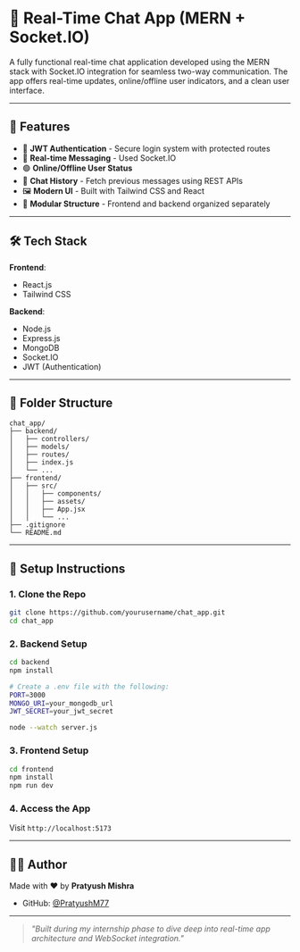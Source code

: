 # 🧩 Real-Time Chat App (MERN + Socket.IO)

A fully functional real-time chat application developed using the MERN stack with Socket.IO integration for seamless two-way communication. The app offers real-time updates, online/offline user indicators, and a clean user interface.

---


## 🚀 Features

* 🔐 **JWT Authentication** - Secure login system with protected routes
* 💬 **Real-time Messaging** - Used Socket.IO
* 🟢 **Online/Offline User Status**
* 📜 **Chat History** - Fetch previous messages using REST APIs
* 🖼️ **Modern UI** - Built with Tailwind CSS and React
* 🔧 **Modular Structure** - Frontend and backend organized separately

---

## 🛠️ Tech Stack

**Frontend**:

* React.js
* Tailwind CSS

**Backend**:

* Node.js
* Express.js
* MongoDB
* Socket.IO
* JWT (Authentication)

---

## 📁 Folder Structure

```
chat_app/
├── backend/
│   ├── controllers/
│   ├── models/
│   ├── routes/
│   ├── index.js
│   └── ...
├── frontend/
│   ├── src/
│   │   ├── components/
│   │   ├── assets/
│   │   ├── App.jsx
│   │   └── ...
├── .gitignore
└── README.md
```

---

## 🔧 Setup Instructions

### 1. Clone the Repo

```bash
git clone https://github.com/yourusername/chat_app.git
cd chat_app
```

### 2. Backend Setup

```bash
cd backend
npm install

# Create a .env file with the following:
PORT=3000
MONGO_URI=your_mongodb_url
JWT_SECRET=your_jwt_secret

node --watch server.js
```

### 3. Frontend Setup

```bash
cd frontend
npm install
npm run dev
```

### 4. Access the App

Visit `http://localhost:5173`

---


## 🙋‍♂️ Author

Made with ❤️ by **Pratyush Mishra**

* GitHub: [@PratyushM77](https://github.com/PratyushM77)

---




> *"Built during my internship phase to dive deep into real-time app architecture and WebSocket integration."*
